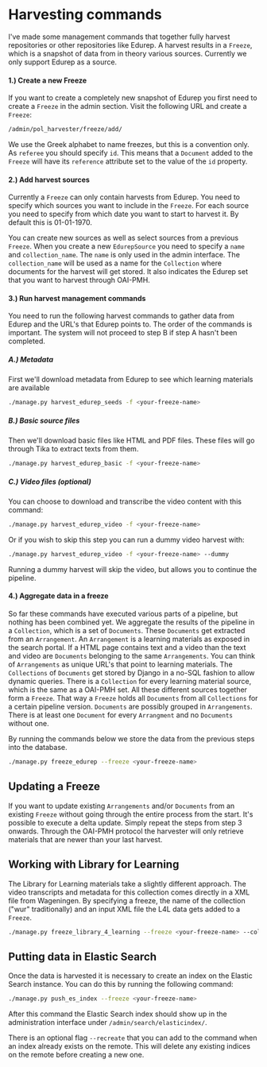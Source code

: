 Harvesting commands
===================

I've made some management commands that together fully harvest repositories or other repositories like Edurep.
A harvest results in a ``Freeze``, which is a snapshot of data from in theory various sources.
Currently we only support Edurep as a source.


#### 1.) Create a new Freeze

If you want to create a completely new snapshot of Edurep you first need to create a ``Freeze`` in the admin section.
Visit the following URL and create a ``Freeze``:

```bash
/admin/pol_harvester/freeze/add/
```

We use the Greek alphabet to name freezes, but this is a convention only.
As ``referee`` you should specify ``id``. This means that a ``Document`` added to the ``Freeze``
will have its ``reference`` attribute set to the value of the ``id`` property.


#### 2.) Add harvest sources

Currently a ``Freeze`` can only contain harvests from Edurep.
You need to specify which sources you want to include in the ``Freeze``.
For each source you need to specify from which date you want to start to harvest it.
By default this is 01-01-1970.

You can create new sources as well as select sources from a previous ``Freeze``.
When you create a new ``EdurepSource`` you need to specify a ``name`` and ``collection_name``.
The ``name`` is only used in the admin interface.
The ``collection_name`` will be used as a name for the ``Collection`` where documents for the harvest will get stored.
It also indicates the Edurep set that you want to harvest through OAI-PMH.


#### 3.) Run harvest management commands

You need to run the following harvest commands to gather data from Edurep and the URL's that Edurep points to.
The order of the commands is important. The system will not proceed to step B if step A hasn't been completed.

##### A.) Metadata

First we'll download metadata from Edurep to see which learning materials are available

```bash
./manage.py harvest_edurep_seeds -f <your-freeze-name>
```

##### B.) Basic source files

Then we'll download basic files like HTML and PDF files.
These files will go through Tika to extract texts from them.

```bash
./manage.py harvest_edurep_basic -f <your-freeze-name>
```

##### C.) Video files (optional)

You can choose to download and transcribe the video content with this command:

```bash
./manage.py harvest_edurep_video -f <your-freeze-name>
```

Or if you wish to skip this step you can run a dummy video harvest with:

```bash
./manage.py harvest_edurep_video -f <your-freeze-name> --dummy
```

Running a dummy harvest will skip the video, but allows you to continue the pipeline.


#### 4.) Aggregate data in a freeze

So far these commands have executed various parts of a pipeline, but nothing has been combined yet.
We aggregate the results of the pipeline in a ``Collection``, which is a set of ``Documents``.
These ``Documents`` get extracted from an ``Arrangement``.
An ``Arrangement`` is a learning materials as exposed in the search portal.
If a HTML page contains text and a video than the text and video are ``Documents`` belonging to the same ``Arrangements``.
You can think of ``Arrangements`` as unique URL's that point to learning materials.
The ``Collections`` of ``Documents`` get stored by Django in a no-SQL fashion to allow dynamic queries.
There is a ``Collection`` for every learning material source, which is the same as a OAI-PMH set.
All these different sources together form a ``Freeze``.
That way a ``Freeze`` holds all ``Documents`` from all ``Collections`` for a certain pipeline version.
``Documents`` are possibly grouped in ``Arrangements``. There is at least one ``Document`` for every ``Arrangment``
and no ``Documents`` without one.

By running the commands below we store the data from the previous steps into the database.

```bash
./manage.py freeze_edurep --freeze <your-freeze-name>
```

Updating a Freeze
-----------------

If you want to update existing ``Arrangements`` and/or ``Documents`` from an existing ``Freeze``
without going through the entire process from the start.
It's possible to execute a delta update. Simply repeat the steps from step 3 onwards.
Through the OAI-PMH protocol the harvester will only retrieve materials that are newer than your last harvest.



Working with Library for Learning
---------------------------------

The Library for Learning materials take a slightly different approach.
The video transcripts and metadata for this collection comes directly in a XML file from Wageningen.
By specifying a freeze, the name of the collection ("wur" traditionally)
and an input XML file the L4L data gets added to a ``Freeze``.

```bash
./manage.py freeze_library_4_learning --freeze <your-freeze-name> --collection <source-name> --input <data-file>
```


Putting data in Elastic Search
------------------------------

Once the data is harvested it is necessary to create an index on the Elastic Search instance.
You can do this by running the following command:

```bash
./manage.py push_es_index --freeze <your-freeze-name>
```

After this command the Elastic Search index should show up in the administration interface under
``/admin/search/elasticindex/``.

There is an optional flag ``--recreate`` that you can add to the command when an index already exists on the remote.
This will delete any existing indices on the remote before creating a new one.
